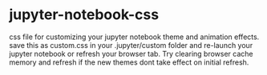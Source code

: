 # jupyter-notebook-css
css file for customizing your jupyter notebook theme and animation effects. save this as custom.css in your .jupyter/custom folder and re-launch your jupyter notebook or refresh your browser tab. Try clearing browser cache memory and refresh if the new themes dont take effect on initial refresh.
